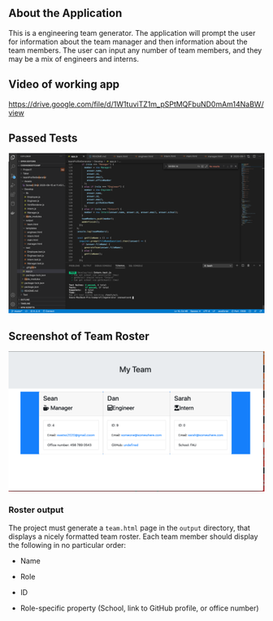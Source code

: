 ## About the Application
This is a engineering team generator. The application will prompt the user for information about the team manager and then information about the team members. The user can input any number of team members, and they may be a mix of engineers and interns.


## Video of working app
https://drive.google.com/file/d/1W1tuviTZ1m_pSPtMQFbuND0mAm14NaBW/view


## Passed Tests
![PassedTests](./Assets/PassedTests.png)


## Screenshot of Team Roster
![ScreenShotOfOutput](./Assets/ScreenShotOfOuput.png)

### Roster output

The project must generate a `team.html` page in the `output` directory, that displays a nicely formatted team roster. Each team member should display the following in no particular order:

  * Name

  * Role

  * ID

  * Role-specific property (School, link to GitHub profile, or office number)


